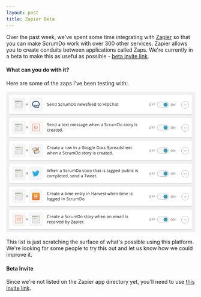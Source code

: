 ```yaml
---
layout: post
title: Zapier Beta
---
```


Over the past week, we've spent some time integrating with [Zapier](http://www.zapier.com/) so that you
can make ScrumDo work with over 300 other services.  Zapier allows you to
create conduits between applications called Zaps.  We're currently in a beta to make this
as useful as possible - [beta invite link](https://zapier.com/developer/invite/11386/3e0a986d0584793c9b6f0ec3893a5b90/).

#### What can you do with it?

Here are some of the zaps I've been testing with:

 ![Sample Zaps](/images/blog/zapier.png)

 This list is just scratching the surface of what's possible using this platform.
 We're looking for some people to try this out and let us know how we could improve it.

#### Beta Invite

 Since we're not listed on the Zapier app directory yet, you'll need to use
 [this invite link](https://zapier.com/developer/invite/11386/3e0a986d0584793c9b6f0ec3893a5b90/).